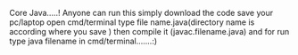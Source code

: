 Core Java.....!
Anyone can run this simply download the code save your pc/laptop
open cmd/terminal type file name.java(directory name is according where you save )
then compile it (javac.filename.java)
and for run type java filename in cmd/terminal.......:)

